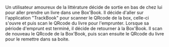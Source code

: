 Un utilisateur amoureux de la littérature décide de sortie en bas de chez lui pour aller prendre un livre dans une Box'Book.
Il décide d'aller sur l'application "TrackBook" pour scanner le QRcode de la box, celle-ci s'ouvre et puis scan le QRcode du livre pour l'emprunter.
Lorsque sa période d'emprunt est terminé, il décide de retourner à la Box'Book.
Il scan de nouveau le QRcode de la Box'Book, puis scan ensuite le QRcode du livre pour le remettre dans sa boite.